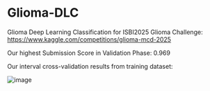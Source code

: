 # Glioma-DLC
Glioma Deep Learning Classification for ISBI2025 Glioma Challenge: https://www.kaggle.com/competitions/glioma-mcd-2025

Our highest Submission Score in Validation Phase: 0.969

Our interval cross-validation results from training dataset:

![image](https://github.com/user-attachments/assets/3834ae09-37c9-47c2-a227-75663e75bbea)


